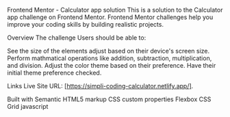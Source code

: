 Frontend Mentor - Calculator app solution
This is a solution to the Calculator app challenge on Frontend Mentor. Frontend Mentor challenges help you improve your coding skills by building realistic projects.

Overview
The challenge
Users should be able to:

See the size of the elements adjust based on their device's screen size.
Perform mathmatical operations like addition, subtraction, multiplication, and division.
Adjust the color theme based on their preference.
Have their initial theme preference checked.

Links
Live Site URL: [https://simpli-coding-calculator.netlify.app/].

Built with
Semantic HTML5 markup
CSS custom properties
Flexbox
CSS Grid
javascript
